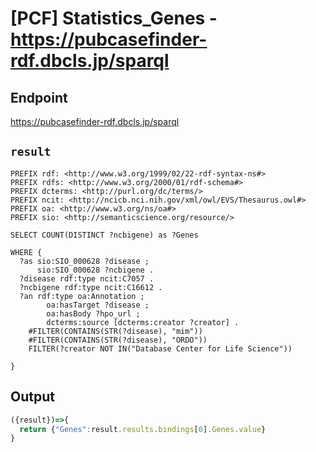 # [PCF] Statistics_Genes - https://pubcasefinder-rdf.dbcls.jp/sparql

## Endpoint
https://pubcasefinder-rdf.dbcls.jp/sparql

## `result` 
```sparql
PREFIX rdf: <http://www.w3.org/1999/02/22-rdf-syntax-ns#>
PREFIX rdfs: <http://www.w3.org/2000/01/rdf-schema#>
PREFIX dcterms: <http://purl.org/dc/terms/>
PREFIX ncit: <http://ncicb.nci.nih.gov/xml/owl/EVS/Thesaurus.owl#>
PREFIX oa: <http://www.w3.org/ns/oa#>
PREFIX sio: <http://semanticscience.org/resource/>

SELECT COUNT(DISTINCT ?ncbigene) as ?Genes

WHERE {
  ?as sio:SIO_000628 ?disease ;
      sio:SIO_000628 ?ncbigene .
  ?disease rdf:type ncit:C7057 .
  ?ncbigene rdf:type ncit:C16612 .
  ?an rdf:type oa:Annotation ;
        oa:hasTarget ?disease ;
        oa:hasBody ?hpo_url ;
        dcterms:source [dcterms:creator ?creator] .
    #FILTER(CONTAINS(STR(?disease), "mim"))
	#FILTER(CONTAINS(STR(?disease), "ORDO"))
    FILTER(?creator NOT IN("Database Center for Life Science"))
  
}
```

## Output
```javascript
({result})=>{
  return {"Genes":result.results.bindings[0].Genes.value}
}
```